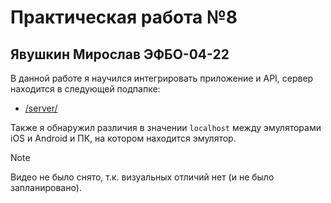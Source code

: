 # Практическая работа №8

## Явушкин Мирослав ЭФБО-04-22

В данной работе я научился интегрировать приложение и API, сервер находится в следующей подпапке:

- [/server/](./pr8/server/)

Также я обнаружил различия в значении `localhost` между эмуляторами iOS и Android и ПК, на котором находится эмулятор.

> [!Note]
> Видео не было снято, т.к. визуальных отличий нет (и не было запланировано).